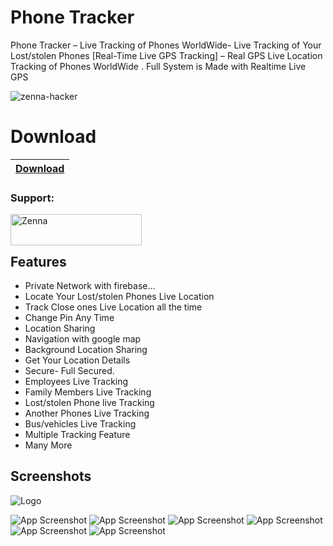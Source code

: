 
# Phone Tracker


Phone Tracker – Live Tracking of Phones WorldWide- Live Tracking of Your Lost/stolen Phones [Real-Time Live GPS Tracking] – Real GPS Live Location Tracking of Phones WorldWide . Full System is Made with Realtime Live GPS

<p align="left"> <img src="https://komarev.com/ghpvc/?username=zenna-hacker&label=views&color=0e75b6&style=flat" alt="zenna-hacker" /> </p>



# Download
|[Download](https://telegram.me/+d7B9nU-M9KJiNzIx)
|:------------- |

<h3 align="left">Support:</h3>
<p><a href="https://www.buymeacoffee.com/Zenna"> <img align="left" src="https://cdn.buymeacoffee.com/buttons/v2/default-yellow.png" height="50" width="210" alt="Zenna" /></a></p><br><br>

## Features

- Private Network with firebase…
- Locate Your Lost/stolen Phones Live Location
- Track Close ones Live Location all the time
- Change Pin Any Time
- Location Sharing
- Navigation with google map
- Background Location Sharing
- Get Your Location Details
- Secure- Full Secured.
- Employees Live Tracking
- Family Members Live Tracking
- Lost/stolen Phone live Tracking
- Another Phones Live Tracking
- Bus/vehicles Live Tracking
- Multiple Tracking Feature
- Many More


## Screenshots

![Logo](https://github.com/zenna-hacker/Phone-Tracker/blob/main/screenshot/1.jpg?raw=true)


![App Screenshot](https://github.com/zenna-hacker/Phone-Tracker/blob/main/screenshot/4.jpg?raw=true)
![App Screenshot](https://github.com/zenna-hacker/Phone-Tracker/blob/main/screenshot/9.jpg?raw=true)
![App Screenshot](https://github.com/zenna-hacker/Phone-Tracker/blob/main/screenshot/5.jpg?raw=true)
![App Screenshot](https://github.com/zenna-hacker/Phone-Tracker/blob/main/screenshot/8.jpg?raw=true)
![App Screenshot](https://github.com/zenna-hacker/Phone-Tracker/blob/main/screenshot/15.jpg?raw=true)
![App Screenshot](https://github.com/zenna-hacker/Phone-Tracker/blob/main/screenshot/3.jpg?raw=true)
